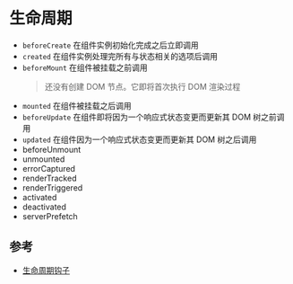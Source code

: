 # 生命周期

- `beforeCreate` 在组件实例初始化完成之后立即调用
- `created` 在组件实例处理完所有与状态相关的选项后调用
- `beforeMount` 在组件被挂载之前调用
  > 还没有创建 DOM 节点。它即将首次执行 DOM 渲染过程
- `mounted` 在组件被挂载之后调用
- `beforeUpdate` 在组件即将因为一个响应式状态变更而更新其 DOM 树之前调用
- `updated` 在组件因为一个响应式状态变更而更新其 DOM 树之后调用
- beforeUnmount
- unmounted
- errorCaptured
- renderTracked
- renderTriggered
- activated
- deactivated
- serverPrefetch

## 参考

- [生命周期钩子](https://cn.vuejs.org/guide/essentials/lifecycle.html)
